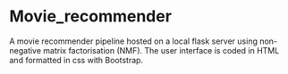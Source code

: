 # Movie_recommender
A movie recommender pipeline hosted on a local flask server using non-negative matrix factorisation (NMF).
The user interface is coded in HTML and formatted in css with Bootstrap.
